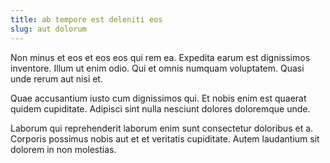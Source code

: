 ```yaml
---
title: ab tempore est deleniti eos
slug: aut dolorum
---
```


Non minus et eos et eos eos qui rem ea. Expedita earum est dignissimos inventore. Illum ut enim odio. Qui et omnis numquam voluptatem. Quasi unde rerum aut nisi et.

Quae accusantium iusto cum dignissimos qui. Et nobis enim est quaerat quidem cupiditate. Adipisci sint nulla nesciunt dolores doloremque unde.

Laborum qui reprehenderit laborum enim sunt consectetur doloribus et a. Corporis possimus nobis aut et et veritatis cupiditate. Autem laudantium sit dolorem in non molestias.
